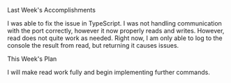 Last Week's Accomplishments

I was able to fix the issue in TypeScript. I was not handling communication with the port correctly, however it now properly 
reads and writes. However, read does not quite work as needed. Right now, I am only able to log to the console the result
from read, but returning it causes issues. 

This Week's Plan

I will make read work fully and begin implementing further commands.

